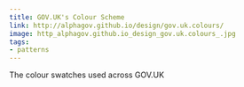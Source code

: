 ```yaml
---
title: GOV.UK's Colour Scheme
link: http://alphagov.github.io/design/gov.uk.colours/
image: http_alphagov.github.io_design_gov.uk.colours_.jpg
tags:
- patterns
---
```


The colour swatches used across GOV.UK
